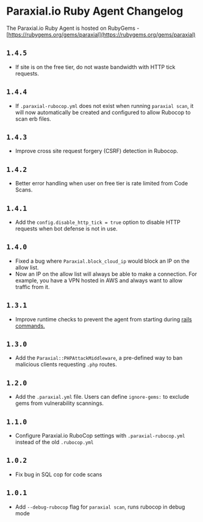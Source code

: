 # Paraxial.io Ruby Agent Changelog 

The Paraxial.io Ruby Agent is hosted on RubyGems - [https://rubygems.org/gems/paraxial](https://rubygems.org/gems/paraxial)

## `1.4.5`
- If site is on the free tier, do not waste bandwidth with HTTP tick requests. 

## `1.4.4`
- If `.paraxial-rubocop.yml` does not exist when running `paraxial scan`, it will now automatically be created and configured to allow Rubocop to scan erb files. 

## `1.4.3`
- Improve cross site request forgery (CSRF) detection in Rubocop.

## `1.4.2`
- Better error handling when user on free tier is rate limited from Code Scans.

## `1.4.1`
- Add the `config.disable_http_tick = true` option to disable HTTP requests when bot defense is not in use. 

## `1.4.0`
- Fixed a bug where `Paraxial.block_cloud_ip` would block an IP on the allow list.
- Now an IP on the allow list will always be able to make a connection. For example, you have a VPN hosted in AWS and always want to allow traffic from it. 

## `1.3.1`
- Improve runtime checks to prevent the agent from starting during [rails commands.](https://guides.rubyonrails.org/command_line.html#command-line-basics)

## `1.3.0`
- Add the `Paraxial::PHPAttackMiddleware`, a pre-defined way to ban malicious clients requesting `.php` routes. 

## `1.2.0`
- Add the `.paraxial.yml` file. Users can define `ignore-gems:` to exclude gems from vulnerability scannings. 

## `1.1.0`
- Configure Paraxial.io RuboCop settings with `.paraxial-rubocop.yml` instead of the old `.rubocop.yml`

## `1.0.2`
- Fix bug in SQL cop for code scans

## `1.0.1`
- Add `--debug-rubocop` flag for `paraxial scan`, runs rubocop in debug mode
